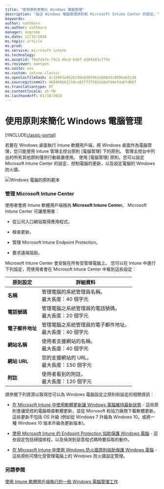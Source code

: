 ```yaml
---
title: "使用原則來簡化 Windows 電腦管理"
description: "描述 Windows 電腦管理原則和 Microsoft Intune Center 的設定。"
keywords: 
author: nathbarn
ms.author: nathbarn
manager: angrobe
ms.date: 12/15/2016
ms.topic: article
ms.prod: 
ms.service: microsoft-intune
ms.technology: 
ms.assetid: f0afda7e-f4c3-4bcd-b4bf-4304103cf73e
ms.reviewer: owenyen
ms.suite: ems
ms.custom: intune-classic
ms.openlocfilehash: dc32063a952b198e830f061e0d8d3c0598a631d8
ms.sourcegitcommit: 468480b61110ca81f737582ebbefd4efda6fd667
ms.translationtype: HT
ms.contentlocale: zh-TW
ms.lasthandoff: 01/30/2018
---
```

# <a name="use-policies-to-simplify-windows-pc-management"></a>使用原則來簡化 Windows 電腦管理

[!INCLUDE[classic-portal](../includes/classic-portal.md)]

若要在 Windows 桌面執行 Intune 軟體用戶端，將 Windows 桌面作為電腦管理，您只能使用 Intune 管理主控台原則 [電腦管理] 下的原則。 管理主控台中列出的所有其他原則僅供行動裝置使用。 使用 [電腦管理] 原則，您可以設定 Microsoft Intune Center 的設定、控制電腦的更新，以及設定電腦的 Windows 防火牆。

![Windows 電腦的原則範本](../media/pc_policy_template.png)

### <a name="manage-the-microsoft-intune-center"></a>管理 Microsoft Intune Center
使用者會將 Intune 軟體用戶端視為 **Microsoft Intune Center**。 Microsoft Intune Center 可讓使用者︰

-   從公司入口網站取得應用程式。

-   檢查更新。

-   管理 Microsoft Intune Endpoint Protection。

-  要求遠端協助。

Microsoft Intune Center 會安裝在所有受管理電腦上。 您可以在 Intune 中進行下列設定，而使用者會在 Microsoft Intune Center 中看到這些設定：

|原則設定|詳細資料|
|------------------|--------------------|
|**名稱**|管理電腦的系統管理員名稱。<br />最大長度：40 個字元|
|**電話號碼**|管理電腦之系統管理員的電話號碼。<br />最大長度：20 個字元|
|**電子郵件地址**|管理電腦之系統管理員的電子郵件地址。<br />最大長度：40 個字元|
|**網站名稱**|使用者支援網站的名稱。<br />最大長度：40 個字元|
|**網站 URL**|您的支援網站的 URL。<br />最大長度：150 個字元|
|**附註**|使用者看到的附註。<br />最大長度：120 個字元|

請參閱下列資源以取得您可以為 Windows 電腦設定之原則和設定的相關資訊︰

- [在 Microsoft Intune 中使用軟體更新讓 Windows 電腦維持最新狀態](keep-windows-pcs-up-to-date-with-software-updates-in-microsoft-intune.md) - 這些原則會讓受控的電腦檢查軟體更新，並從 Microsoft 和協力廠商下載軟體更新。 這些更新不包括 OS 升級 (例如從 Windows 7 升級為 Windows 10，或將一種 Windows 10 版本升級為更新版本)。

- [使用 Microsoft Intune 的 Endpoint Protection 協助保護 Windows 電腦](help-secure-windows-pcs-with-endpoint-protection-for-microsoft-intune.md) - 這些設定包括掃描排程，以及偵測到惡意程式碼時要採取的動作。

- [在 Microsoft Intune 中使用 Windows 防火牆原則協助保護 Windows 電腦](help-protect-windows-pcs-using-windows-firewall-policies-in-microsoft-intune.md) - 這些原則可簡化受管理電腦上的 Windows 防火牆設定管理。


### <a name="see-also"></a>另請參閱

[使用 Intune 軟體用戶端執行的一般 Windows 電腦管理工作](common-windows-pc-management-tasks-with-the-microsoft-intune-computer-client.md)
